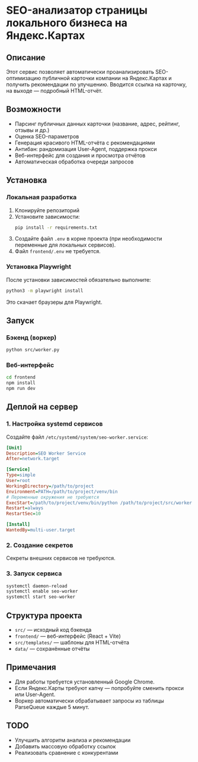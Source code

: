 # SEO-анализатор страницы локального бизнеса на Яндекс.Картах

## Описание

Этот сервис позволяет автоматически проанализировать SEO-оптимизацию публичной карточки компании на Яндекс.Картах и получить рекомендации по улучшению. Вводится ссылка на карточку, на выходе — подробный HTML-отчёт.

## Возможности
- Парсинг публичных данных карточки (название, адрес, рейтинг, отзывы и др.)
- Оценка SEO-параметров
- Генерация красивого HTML-отчёта с рекомендациями
- Антибан: рандомизация User-Agent, поддержка прокси
- Веб-интерфейс для создания и просмотра отчётов
- Автоматическая обработка очереди запросов

## Установка

### Локальная разработка
1. Клонируйте репозиторий
2. Установите зависимости:
   ```bash
   pip install -r requirements.txt
   ```
3. Создайте файл `.env` в корне проекта (при необходимости переменные для локальных сервисов).
4. Файл `frontend/.env` не требуется.

### Установка Playwright
После установки зависимостей обязательно выполните:
```bash
python3 -m playwright install
```
Это скачает браузеры для Playwright.

## Запуск

### Бэкенд (воркер)
```bash
python src/worker.py
```

### Веб-интерфейс
```bash
cd frontend
npm install
npm run dev
```

## Деплой на сервер

### 1. Настройка systemd сервисов
Создайте файл `/etc/systemd/system/seo-worker.service`:
```ini
[Unit]
Description=SEO Worker Service
After=network.target

[Service]
Type=simple
User=root
WorkingDirectory=/path/to/project
Environment=PATH=/path/to/project/venv/bin
# Переменные окружения не требуются
ExecStart=/path/to/project/venv/bin/python /path/to/project/src/worker.py
Restart=always
RestartSec=10

[Install]
WantedBy=multi-user.target
```

### 2. Создание секретов
Секреты внешних сервисов не требуются.

### 3. Запуск сервиса
```bash
systemctl daemon-reload
systemctl enable seo-worker
systemctl start seo-worker
```

## Структура проекта
- `src/` — исходный код бэкенда
- `frontend/` — веб-интерфейс (React + Vite)
- `src/templates/` — шаблоны для HTML-отчёта
- `data/` — сохранённые отчёты

## Примечания
- Для работы требуется установленный Google Chrome.
- Если Яндекс.Карты требуют капчу — попробуйте сменить прокси или User-Agent.
- Воркер автоматически обрабатывает запросы из таблицы ParseQueue каждые 5 минут.

## TODO
- Улучшить алгоритм анализа и рекомендации
- Добавить массовую обработку ссылок
- Реализовать сравнение с конкурентами 